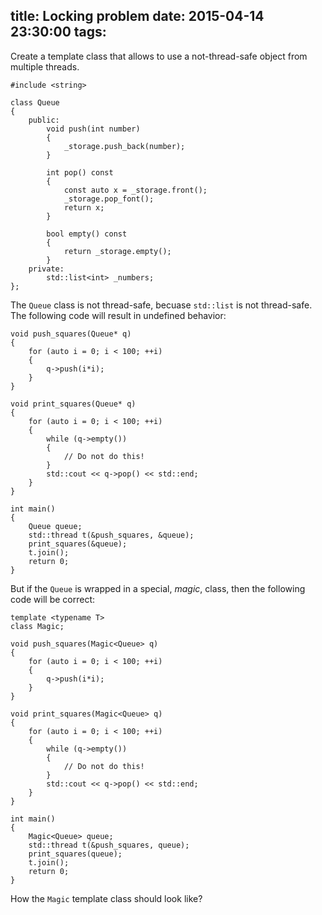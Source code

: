 title: Locking problem
date: 2015-04-14 23:30:00
tags:
---

Create a template class that allows to use a not-thread-safe object from
multiple threads.

    #include <string>

    class Queue
    {
        public:
            void push(int number)
            {
                _storage.push_back(number);
            }

            int pop() const
            {
                const auto x = _storage.front();
                _storage.pop_font();
                return x;
            }

            bool empty() const
            {
                return _storage.empty();
            }
        private:
            std::list<int> _numbers;
    };

The `Queue` class is not thread-safe, becuase `std::list` is not thread-safe.
The following code will result in undefined behavior:

    void push_squares(Queue* q)
    {
        for (auto i = 0; i < 100; ++i)
        {
            q->push(i*i);
        }
    }

    void print_squares(Queue* q)
    {
        for (auto i = 0; i < 100; ++i)
        {
            while (q->empty())
            {
                // Do not do this!
            }
            std::cout << q->pop() << std::end;
        }
    }

    int main()
    {
        Queue queue;
        std::thread t(&push_squares, &queue);
        print_squares(&queue);
        t.join();
        return 0;
    }

But if the `Queue` is wrapped in a special, *magic*, class, then the following
code will be correct:

    template <typename T>
    class Magic;

    void push_squares(Magic<Queue> q)
    {
        for (auto i = 0; i < 100; ++i)
        {
            q->push(i*i);
        }
    }

    void print_squares(Magic<Queue> q)
    {
        for (auto i = 0; i < 100; ++i)
        {
            while (q->empty())
            {
                // Do not do this!
            }
            std::cout << q->pop() << std::end;
        }
    }

    int main()
    {
        Magic<Queue> queue;
        std::thread t(&push_squares, queue);
        print_squares(queue);
        t.join();
        return 0;
    }

How the `Magic` template class should look like?
